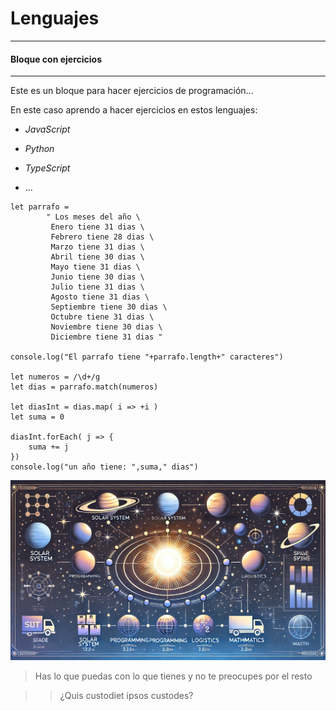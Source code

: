 # Lenguajes

***

#### Bloque con ejercicios

---

Este es un bloque para hacer ejercicios de programación...

En este caso aprendo a hacer ejercicios en estos lenguajes:

* _JavaScript_

* _Python_

* _TypeScript_

* ...


```
let parrafo = 
		" Los meses del año \
		 Enero tiene 31 dias \
		 Febrero tiene 28 dias \
		 Marzo tiene 31 dias \
		 Abril tiene 30 dias \
		 Mayo tiene 31 dias \
		 Junio tiene 30 dias \
		 Julio tiene 31 dias \
		 Agosto tiene 31 dias \
		 Septiembre tiene 30 dias \
		 Octubre tiene 31 dias \
		 Noviembre tiene 30 dias \
		 Diciembre tiene 31 dias "

console.log("El parrafo tiene "+parrafo.length+" caracteres")

let numeros = /\d+/g
let dias = parrafo.match(numeros)

let diasInt = dias.map( i => +i )
let suma = 0

diasInt.forEach( j => {
	suma += j
})
console.log("un año tiene: ",suma," dias") 
```

![Programación](/img/solar_system.jpg "Sistema solar")

> Has lo que puedas con lo que tienes y no te preocupes por el resto

>> ¿Quis custodiet ipsos custodes?